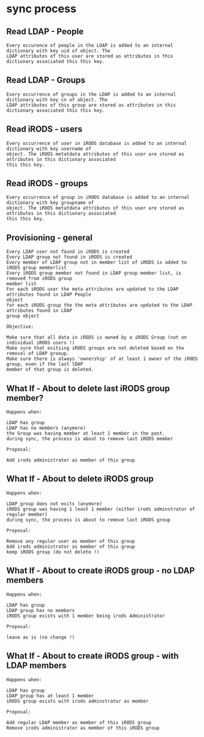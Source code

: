 # sync process

## Read LDAP - People

```
Every occurence of people in the LDAP is added to an internal dictionary with key uid of object. The
LDAP attributes of this user are stored as attributes in this dictionary associated this this key.
```

## Read LDAP - Groups

```
Every occurrence of groups in the LDAP is added to an internal dictionary with key cn of object. The
LDAP attributes of this group are stored as attributes in this dictionary associated this this key.
```

## Read iRODS - users

```
Every occurrence of user in iRODS database is added to an internal dictionary with key username of
object. The iRODS metatdata attributes of this user are stored as attributes in this dictionary associated
this this key.
```

## Read iRODS - groups

```
Every occurrence of group in iRODS database is added to an internal dictionary with key groupname of
object. The iRODS metatdata attributes of this user are stored as attributes in this dictionary associated
this this key.
```

## Provisioning - general

```
Every LDAP user not found in iRODS is created
Every LDAP group not found in iRODS is created
Every member of LDAP group not in member list of iRODS is added to iRODS group memberlist
Every iRODS group member not found in LDAP group member list, is removed from iRODS group
member list
For each iRODS user the meta attributes are updated to the LDAP attributes found in LDAP People
object
for each iRODS group the the meta attributes are updated to the LDAP attributes found in LDAP
group object
```
```
Objective:
```
```
Make sure that all data in iRODS is owned by a iRODS Group (not on individual iRODS users !)
Make sure that exitsing iRODS groups are not deleted based on the removal of LDAP grooup.
Make sure there is always 'ownership' of at least 1 owner of the iRODS group, even if the last lDAP
member of that group is deleted.
```

## What If - About to delete last iRODS group member?

```
Happens when:
```

```
LDAP has group
LDAP has no members (anymore)
the Group was having member at least 1 member in the past.
during sync, the process is about to remove last iRODS member
```
```
Proposal:
```
```
Add irods administrator as member of this group
```
## What If - About to delete iRODS group

```
Happens when:
```
```
LDAP group does not exits (anymore)
iRODS group was having 1 least 1 member (either irods adminstrator of regular member)
during sync, the process is about to remove last iRODS group
```
```
Proposal:
```
```
Remove any regular user as member of this group
Add irods administrator as member of this group
keep iRODS group (do not delete !)
```
## What If - About to create iRODS group - no LDAP members

```
Happens when:
```
```
LDAP has group
LDAP group has no members
iRODS group exists with 1 member being irods Administrator
```
```
Proposal:
```
```
leave as is (no change !)
```

## What If - About to create iRODS group - with LDAP members

```
Happens when:
```
```
LDAP has group
LDAP group has at least 1 member
iRODS group exists with irods adminstrator as member
```
```
Proposal:
```
```
Add regular LDAP member as member of this iRODS group
Remove irods administrator as member of this iRODS group
```
